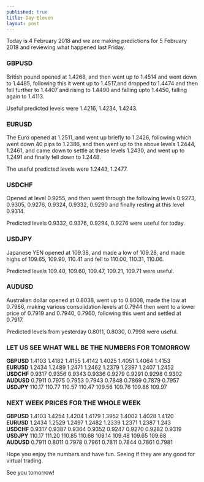 ```yaml
---
published: true
title: Day Eleven
layout: post
---
```

Today is 4 February 2018 and we are making predictions for 5 February 2018 and reviewing what happened last Friday.

### GBPUSD  
British pound opened at 1.4268, and then went up to 1.4514 and went down to 1.4485, following 
this it went up to 1.4517,and dropped to 1.4474 and then fell further to 1.4407 and rising to 1.4490 and falling upto 1.4450, falling again to 1.4113.

Useful predicted levels were 1.4216, 1.4234, 1.4243. 

### EURUSD  
The Euro opened at 1.2511, and went up briefly to 1.2426, following which went down 40 pips to 1.2386, and then went up to the above levels 1.2444, 1.2461, and came down to settle at these levels 1.2430, and went up to 1.2491 and finally fell down to 1.2448.

The useful predicted levels were 1.2443, 1.2477.  

### USDCHF  
Opened at level 0.9255, and then went through the following levels 0.9273, 0.9305, 0.9276, 0.9324, 0.9332, 0.9290 and finally resting at this level 0.9314.

Predicted levels 0.9332, 0.9376, 0.9294, 0.9276 were useful for today.

### USDJPY  
Japanese YEN opened at 109.38, and made a low of 109.28, and made highs of 109.65, 109.90, 110.41 and fell to 110.00, 110.31, 110.06.

Predicted levels 109.40, 109.60, 109.47, 109.21, 109.71 were useful.

### AUDUSD  
Australian dollar opened at 0.8038, went up to 0.8008, made the low at 0.7986, making various consolidation levels at 0.7944 then went to a lower price of 0.7919 and 0.7940, 0.7960, following this went and settled at 0.7917.

Predicted levels from yesterday 0.8011, 0.8030, 0.7998 were useful.

### LET US SEE WHAT WILL BE THE NUMBERS FOR TOMORROW

**GBPUSD** 1.4103    1.4182    1.4155    1.4142    1.4025    1.4051    1.4064    1.4153  
**EURUSD** 1.2434    1.2489    1.2471    1.2462    1.2379    1.2397    1.2407    1.2452  
**USDCHF** 0.9317    0.9356    0.9343    0.9336    0.9279    0.9291    0.9298    0.9302  
**AUDUSD** 0.7911    0.7975    0.7953    0.7943    0.7848    0.7869    0.7879    0.7957  
**USDJPY** 110.17    110.77    110.57    110.47    109.56    109.76    109.86    109.97

### NEXT WEEK PRICES FOR THE WHOLE WEEK

**GBPUSD** 1.4103    1.4254    1.4204    1.4179    1.3952    1.4002    1.4028    1.4120  
**EURUSD** 1.2434    1.2529    1.2497    1.2482    1.2339    1.2371    1.2387    1.243  
**USDCHF** 0.9317    0.9387    0.9364    0.9352    0.9247    0.9270    0.9282    0.9319  
**USDJPY** 110.17    111.20    110.85    110.68    109.14    109.48    109.65    109.68  
**AUDUSD** 0.7911    0.8011    0.7978    0.7961    0.7811    0.7844    0.7861    0.7981  

Hope you enjoy the numbers and have fun. Seeing if they are any good for virtual trading. 

See you tomorrow!
